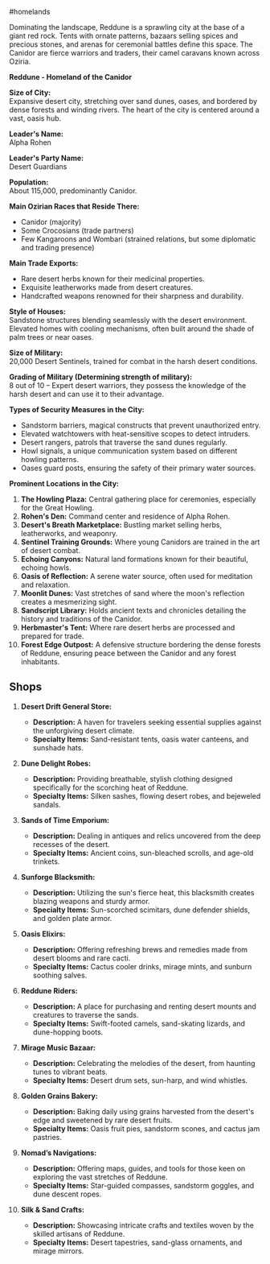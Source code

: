 #homelands 

Dominating the landscape, Reddune is a sprawling city at the base of a giant red rock. Tents with ornate patterns, bazaars selling spices and precious stones, and arenas for ceremonial battles define this space. The Canidor are fierce warriors and traders, their camel caravans known across Oziria.

**Reddune - Homeland of the Canidor**

**Size of City:**  
Expansive desert city, stretching over sand dunes, oases, and bordered by dense forests and winding rivers. The heart of the city is centered around a vast, oasis hub.

**Leader's Name:**  
Alpha Rohen

**Leader's Party Name:**  
Desert Guardians

**Population:**  
About 115,000, predominantly Canidor.

**Main Ozirian Races that Reside There:**

- Canidor (majority)
- Some Crocosians (trade partners)
- Few Kangaroons and Wombari (strained relations, but some diplomatic and trading presence)

**Main Trade Exports:**

- Rare desert herbs known for their medicinal properties.
- Exquisite leatherworks made from desert creatures.
- Handcrafted weapons renowned for their sharpness and durability.

**Style of Houses:**  
Sandstone structures blending seamlessly with the desert environment. Elevated homes with cooling mechanisms, often built around the shade of palm trees or near oases.

**Size of Military:**  
20,000 Desert Sentinels, trained for combat in the harsh desert conditions.

**Grading of Military (Determining strength of military):**  
8 out of 10 – Expert desert warriors, they possess the knowledge of the harsh desert and can use it to their advantage.

**Types of Security Measures in the City:**

- Sandstorm barriers, magical constructs that prevent unauthorized entry.
- Elevated watchtowers with heat-sensitive scopes to detect intruders.
- Desert rangers, patrols that traverse the sand dunes regularly.
- Howl signals, a unique communication system based on different howling patterns.
- Oases guard posts, ensuring the safety of their primary water sources.

**Prominent Locations in the City:**

1. **The Howling Plaza:** Central gathering place for ceremonies, especially for the Great Howling.
2. **Rohen's Den:** Command center and residence of Alpha Rohen.
3. **Desert's Breath Marketplace:** Bustling market selling herbs, leatherworks, and weaponry.
4. **Sentinel Training Grounds:** Where young Canidors are trained in the art of desert combat.
5. **Echoing Canyons:** Natural land formations known for their beautiful, echoing howls.
6. **Oasis of Reflection:** A serene water source, often used for meditation and relaxation.
7. **Moonlit Dunes:** Vast stretches of sand where the moon's reflection creates a mesmerizing sight.
8. **Sandscript Library:** Holds ancient texts and chronicles detailing the history and traditions of the Canidor.
9. **Herbmaster's Tent:** Where rare desert herbs are processed and prepared for trade.
10. **Forest Edge Outpost:** A defensive structure bordering the dense forests of Reddune, ensuring peace between the Canidor and any forest inhabitants.

## Shops

1. **Desert Drift General Store:**
    
    - **Description:** A haven for travelers seeking essential supplies against the unforgiving desert climate.
    - **Specialty Items:** Sand-resistant tents, oasis water canteens, and sunshade hats.
      
2. **Dune Delight Robes:**
    
    - **Description:** Providing breathable, stylish clothing designed specifically for the scorching heat of Reddune.
    - **Specialty Items:** Silken sashes, flowing desert robes, and bejeweled sandals.
      
3. **Sands of Time Emporium:**
    
    - **Description:** Dealing in antiques and relics uncovered from the deep recesses of the desert.
    - **Specialty Items:** Ancient coins, sun-bleached scrolls, and age-old trinkets.
      
4. **Sunforge Blacksmith:**
    
    - **Description:** Utilizing the sun's fierce heat, this blacksmith creates blazing weapons and sturdy armor.
    - **Specialty Items:** Sun-scorched scimitars, dune defender shields, and golden plate armor.
      
5. **Oasis Elixirs:**
    
    - **Description:** Offering refreshing brews and remedies made from desert blooms and rare cacti.
    - **Specialty Items:** Cactus cooler drinks, mirage mints, and sunburn soothing salves.
      
6. **Reddune Riders:**
    
    - **Description:** A place for purchasing and renting desert mounts and creatures to traverse the sands.
    - **Specialty Items:** Swift-footed camels, sand-skating lizards, and dune-hopping boots.
      
7. **Mirage Music Bazaar:**
    
    - **Description:** Celebrating the melodies of the desert, from haunting tunes to vibrant beats.
    - **Specialty Items:** Desert drum sets, sun-harp, and wind whistles.
      
8. **Golden Grains Bakery:**
    
    - **Description:** Baking daily using grains harvested from the desert's edge and sweetened by rare desert fruits.
    - **Specialty Items:** Oasis fruit pies, sandstorm scones, and cactus jam pastries.
      
9. **Nomad’s Navigations:**
    
    - **Description:** Offering maps, guides, and tools for those keen on exploring the vast stretches of Reddune.
    - **Specialty Items:** Star-guided compasses, sandstorm goggles, and dune descent ropes.
      
10. **Silk & Sand Crafts:**
    
    - **Description:** Showcasing intricate crafts and textiles woven by the skilled artisans of Reddune.
    - **Specialty Items:** Desert tapestries, sand-glass ornaments, and mirage mirrors.
      

